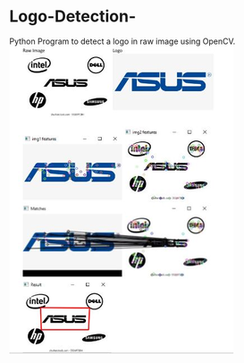 # Logo-Detection-
Python Program to detect a logo in raw image using OpenCV.
<img src="working.JPG" />
